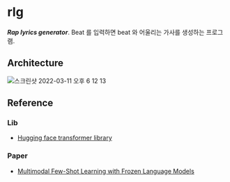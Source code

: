 # rlg
***Rap lyrics generator***. Beat 를 입력하면 beat 와 어울리는 가사를 생성하는 프로그램.

## Architecture
![스크린샷 2022-03-11 오후 6 12 13](https://user-images.githubusercontent.com/41066039/157837467-f96f2bc4-7708-4d9e-859d-febd1e5ef0ec.png)

## Reference

### Lib
* [Hugging face transformer library](https://huggingface.co/docs/transformers/index)

### Paper
* [Multimodal Few-Shot Learning with Frozen Language Models](https://arxiv.org/pdf/2106.13884.pdf)